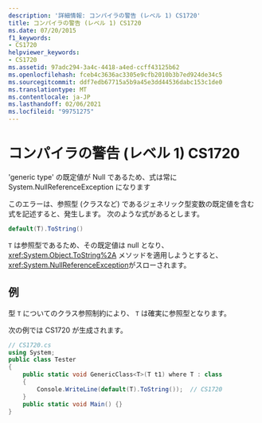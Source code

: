 ```yaml
---
description: '詳細情報: コンパイラの警告 (レベル 1) CS1720'
title: コンパイラの警告 (レベル 1) CS1720
ms.date: 07/20/2015
f1_keywords:
- CS1720
helpviewer_keywords:
- CS1720
ms.assetid: 97adc294-3a4c-4418-a4ed-ccff43125b62
ms.openlocfilehash: fceb4c3636ac3305e9cfb2010b3b7ed924de34c5
ms.sourcegitcommit: ddf7edb67715a5b9a45e3dd44536dabc153c1de0
ms.translationtype: MT
ms.contentlocale: ja-JP
ms.lasthandoff: 02/06/2021
ms.locfileid: "99751275"
---
```

# <a name="compiler-warning-level-1-cs1720"></a>コンパイラの警告 (レベル 1) CS1720

'generic type' の既定値が Null であるため、式は常に System.NullReferenceException になります  
  
 このエラーは、参照型 (クラスなど) であるジェネリック型変数の既定値を含む式を記述すると、発生します。 次のような式があるとします。  
  
```csharp  
default(T).ToString()  
```  
  
 `T` は参照型であるため、その既定値は null となり、 <xref:System.Object.ToString%2A> メソッドを適用しようとすると、 <xref:System.NullReferenceException>がスローされます。  
  
## <a name="example"></a>例  

 型 `T` についてのクラス参照制約により、 `T` は確実に参照型となります。  
  
 次の例では CS1720 が生成されます。  
  
```csharp  
// CS1720.cs  
using System;  
public class Tester
{  
    public static void GenericClass<T>(T t1) where T : class
    {  
        Console.WriteLine(default(T).ToString());  // CS1720  
    }  
    public static void Main() {}  
}  
```
